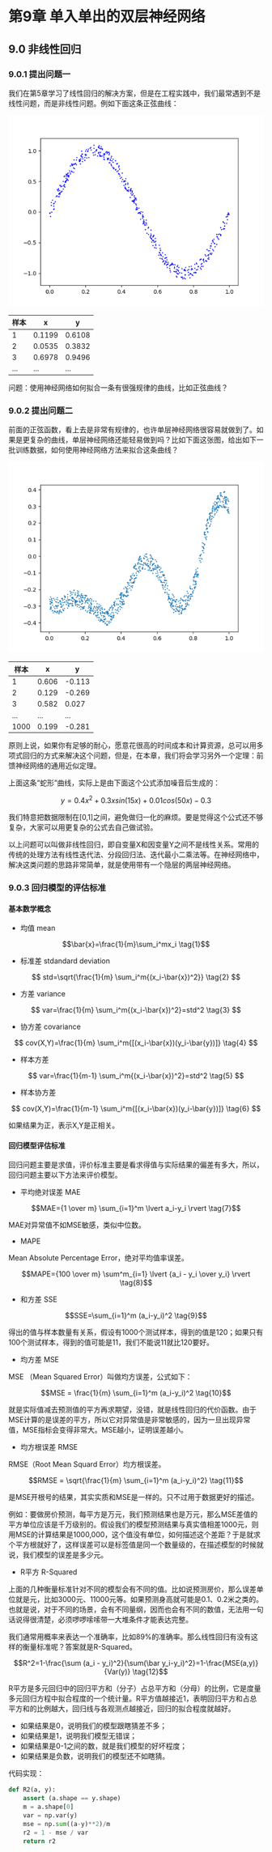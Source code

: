 <!--Copyright © Microsoft Corporation. All rights reserved.
  适用于[License](https://github.com/Microsoft/ai-edu/blob/master/LICENSE.md)版权许可-->

# 第9章 单入单出的双层神经网络

## 9.0 非线性回归

### 9.0.1 提出问题一

我们在第5章学习了线性回归的解决方案，但是在工程实践中，我们最常遇到不是线性问题，而是非线性问题。例如下面这条正弦曲线：

<img src="../Images/9/sin_data.png" ch="500" />

|样本|x|y|
|---|---|---|
|1|0.1199|0.6108|
|2|0.0535|0.3832|
|3|0.6978|0.9496|
|...|...|...|

问题：使用神经网络如何拟合一条有很强规律的曲线，比如正弦曲线？

### 9.0.2 提出问题二

前面的正弦函数，看上去是非常有规律的，也许单层神经网络很容易就做到了。如果是更复杂的曲线，单层神经网络还能轻易做到吗？比如下面这张图，给出如下一批训练数据，如何使用神经网络方法来拟合这条曲线？

<img src="../Images/9/Sample.png" ch="500" />

|样本|x|y|
|---|---|---|
|1|0.606|-0.113|
|2|0.129|-0.269|
|3|0.582|0.027|
|...|...|...|
|1000|0.199|-0.281|

原则上说，如果你有足够的耐心，愿意花很高的时间成本和计算资源，总可以用多项式回归的方式来解决这个问题，但是，在本章，我们将会学习另外一个定理：前馈神经网络的通用近似定理。

上面这条“蛇形”曲线，实际上是由下面这个公式添加噪音后生成的：

$$y=0.4x^2 + 0.3xsin(15x) + 0.01cos(50x)-0.3$$

我们特意把数据限制在[0,1]之间，避免做归一化的麻烦。要是觉得这个公式还不够复杂，大家可以用更复杂的公式去自己做试验。

以上问题可以叫做非线性回归，即自变量X和因变量Y之间不是线性关系。常用的传统的处理方法有线性迭代法、分段回归法、迭代最小二乘法等。在神经网络中，解决这类问题的思路非常简单，就是使用带有一个隐层的两层神经网络。

### 9.0.3 回归模型的评估标准

#### 基本数学概念

- 均值 mean

$$\bar{x}=\frac{1}{m}\sum_i^mx_i \tag{1}$$

- 标准差 stdandard deviation

$$
std=\sqrt{\frac{1}{m} \sum_i^m{(x_i-\bar{x})^2}} \tag{2}
$$

- 方差 variance

$$
var=\frac{1}{m} \sum_i^m{(x_i-\bar{x})^2}=std^2 \tag{3}
$$

- 协方差 covariance

$$
cov(X,Y)=\frac{1}{m} \sum_i^m{[(x_i-\bar{x})(y_i-\bar{y})]} \tag{4}
$$

- 样本方差

$$
var=\frac{1}{m-1} \sum_i^m{(x_i-\bar{x})^2}=std^2 \tag{5}
$$

- 样本协方差

$$
cov(X,Y)=\frac{1}{m-1} \sum_i^m{[(x_i-\bar{x})(y_i-\bar{y})]} \tag{6}
$$

如果结果为正，表示X,Y是正相关。

#### 回归模型评估标准

回归问题主要是求值，评价标准主要是看求得值与实际结果的偏差有多大，所以，回归问题主要以下方法来评价模型。

- 平均绝对误差 MAE

$$MAE={1 \over m} \sum_{i=1}^m \lvert a_i-y_i \rvert \tag{7}$$

MAE对异常值不如MSE敏感，类似中位数。

- MAPE

Mean Absolute Percentage Error，绝对平均值率误差。

$$MAPE={100 \over m} \sum^m_{i=1} \lvert {a_i - y_i \over y_i} \rvert \tag{8}$$

- 和方差 SSE

$$SSE=\sum_{i=1}^m (a_i-y_i)^2 \tag{9}$$

得出的值与样本数量有关系，假设有1000个测试样本，得到的值是120；如果只有100个测试样本，得到的值可能是11，我们不能说11就比120要好。

- 均方差 MSE

MSE （Mean Squared Error）叫做均方误差，公式如下：

$$MSE = \frac{1}{m} \sum_{i=1}^m (a_i-y_i)^2 \tag{10}$$

就是实际值减去预测值的平方再求期望，没错，就是线性回归的代价函数。由于MSE计算的是误差的平方，所以它对异常值是非常敏感的，因为一旦出现异常值，MSE指标会变得非常大。MSE越小，证明误差越小。

- 均方根误差 RMSE

RMSE（Root Mean Squard Error）均方根误差。

$$RMSE = \sqrt{\frac{1}{m} \sum_{i=1}^m (a_i-y_i)^2} \tag{11}$$

是MSE开根号的结果，其实实质和MSE是一样的。只不过用于数据更好的描述。

例如：要做房价预测，每平方是万元，我们预测结果也是万元，那么MSE差值的平方单位应该是千万级别的。假设我们的模型预测结果与真实值相差1000元，则用MSE的计算结果是1000,000，这个值没有单位，如何描述这个差距？于是就求个平方根就好了，这样误差可以是标签值是同一个数量级的，在描述模型的时候就说，我们模型的误差是多少元。

- R平方 R-Squared

上面的几种衡量标准针对不同的模型会有不同的值。比如说预测房价，那么误差单位就是元，比如3000元、11000元等。如果预测身高就可能是0.1、0.2米之类的。也就是说，对于不同的场景，会有不同量纲，因而也会有不同的数值，无法用一句话说得很清楚，必须啰啰嗦嗦带一大堆条件才能表达完整。

我们通常用概率来表达一个准确率，比如89%的准确率。那么线性回归有没有这样的衡量标准呢？答案就是R-Squared。

$$R^2=1-\frac{\sum (a_i - y_i)^2}{\sum(\bar y_i-y_i)^2}=1-\frac{MSE(a,y)}{Var(y)} \tag{12}$$

R平方是多元回归中的回归平方和（分子）占总平方和（分母）的比例，它是度量多元回归方程中拟合程度的一个统计量。R平方值越接近1，表明回归平方和占总平方和的比例越大，回归线与各观测点越接近，回归的拟合程度就越好。

- 如果结果是0，说明我们的模型跟瞎猜差不多；
- 如果结果是1，说明我们模型无错误；
- 如果结果是0-1之间的数，就是我们模型的好坏程度；
- 如果结果是负数，说明我们的模型还不如瞎猜。

代码实现：

```Python
def R2(a, y):
    assert (a.shape == y.shape)
    m = a.shape[0]
    var = np.var(y)
    mse = np.sum((a-y)**2)/m
    r2 = 1 - mse / var
    return r2
```